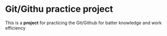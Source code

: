 # Git/Githu practice project
This is a **project** for practicing the Git/Github for batter knowledge and work efficiency
